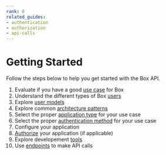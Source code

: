 ```yaml
---
rank: 0
related_guides:
- authentication
- authorization
- api-calls 
---
```


# Getting Started

Follow the steps below to help you get started with the Box API.

1. Evaluate if you have a good [use case][use-case] for Box
2. Understand the different types of Box [users][users]
3. Explore [user models][user-model]
4. Explore common [architecture patterns][patterns]
5. Select the proper [application type][app-type] for your use case
6. Select the proper [authentication method][authentication] for your use case
7. Configure your application
8. [Authorize][authorize] your application (if applicable)
9. Explore developement [tools][tools] 
10. Use [endpoints][endpoints] to make API calls

[use-case]: g://getting-started/use-cases
[users]: g://guides/getting-started/user-types
[patterns]: g://getting-started/architecture-patterns
[user-model]: g://getting-started/user-types
[app-type]: g://applications
[authentication]: g://authentication
[authorize]: g://authorization/custom-app-approval
[tools]: g://tooling
[endpoints]: https://developer.box.com/reference